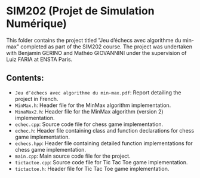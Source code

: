 # SIM202 (Projet de Simulation Numérique)

This folder contains the project titled "Jeu d’échecs avec algorithme du min-max" completed as part of the SIM202 course. The project was undertaken with Benjamin GERINO and Mathéo GIOVANNINI under the supervision of Luiz FARIA at ENSTA Paris.

## Contents:

- `Jeu d’échecs avec algorithme du min-max.pdf`: Report detailing the project in French.
- `MinMax.h`: Header file for the MinMax algorithm implementation.
- `MinaMax2.h`: Header file for the MinMax algorithm (version 2) implementation.
- `echec.cpp`: Source code file for chess game implementation.
- `echec.h`: Header file containing class and function declarations for chess game implementation.
- `echecs.hpp`: Header file containing detailed function implementations for chess game implementation.
- `main.cpp`: Main source code file for the project.
- `tictactoe.cpp`: Source code file for Tic Tac Toe game implementation.
- `tictactoe.h`: Header file for Tic Tac Toe game implementation.

